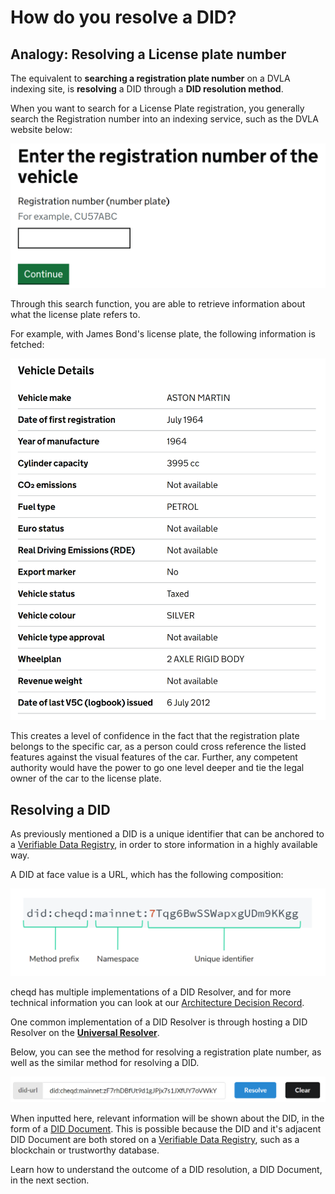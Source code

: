 # How do you resolve a DID?

## Analogy: Resolving a License plate number

The equivalent to **searching a registration plate number** on a DVLA indexing site, is **resolving** a DID through a **DID resolution method**.

When you want to search for a License Plate registration, you generally search the Registration number into an indexing service, such as the DVLA website below:

![Image showing the DVLA license plate number index and search service](<../../../.gitbook/assets/DVLA License plate registry search.png>)

Through this search function, you are able to retrieve information about what the license plate refers to.

For example, with James Bond's license plate, the following information is fetched:

![Indexed information about James Bond's DB5](<../../../.gitbook/assets/James Bond DB5 registry details.png>)

This creates a level of confidence in the fact that the registration plate belongs to the specific car, as a person could cross reference the listed features against the visual features of the car. Further, any competent authority would have the power to go one level deeper and tie the legal owner of the car to the license plate.

## Resolving a DID

As previously mentioned a DID is a unique identifier that can be anchored to a [Verifiable Data Registry](what-is-a-verifiable-data-registry.md), in order to store information in a highly available way.

A DID at face value is a URL, which has the following composition:

![DID URL syntax and composition](<../../../.gitbook/assets/DID URL syntax.png>)

cheqd has multiple implementations of a DID Resolver, and for more technical information you can look at our [Architecture Decision Record](https://github.com/cheqd/cheqd-node/blob/adr-did-resolver/architecture/adr-list/adr-010-did-resolver.md).

One common implementation of a DID Resolver is through hosting a DID Resolver on the [**Universal Resolver**](https://dev.uniresolver.io/).

Below, you can see the method for resolving a registration plate number, as well as the similar method for resolving a DID.

![Two images showing the similarities between a License plate lookup and a DID lookup service](<../../../.gitbook/assets/DID cheqd universal resolver.png>)

When inputted here, relevant information will be shown about the DID, in the form of a [DID Document](what-is-a-did-document.md). This is possible because the DID and it's adjacent DID Document are both stored on a [Verifiable Data Registry](what-is-a-verifiable-data-registry.md), such as a blockchain or trustworthy database.

Learn how to understand the outcome of a DID resolution, a DID Document, in the next section.
